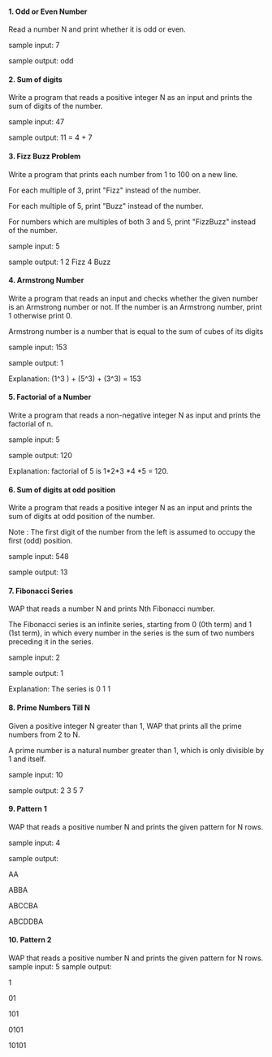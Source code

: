 #### 1. Odd or Even Number

Read a number N and print whether it is odd or even.

sample input: 7

sample output: odd

#### 2. Sum of digits

Write a program that reads a positive integer N as an input and prints the sum of digits of the number.

sample input: 47

sample output: 11 = 4 + 7

#### 3. Fizz Buzz Problem

Write a program that prints each number from 1 to 100 on a new line.

For each multiple of 3, print "Fizz" instead of the number.

For each multiple of 5, print "Buzz" instead of the number.

For numbers which are multiples of both 3 and 5, print "FizzBuzz" instead of the number.

sample input: 5

sample output: 1 2 Fizz 4 Buzz

#### 4. Armstrong Number

Write a program that reads an input and checks whether the given number is an Armstrong number or not. If the number is an Armstrong number, print 1 otherwise print 0.

Armstrong number is a number that is equal to the sum of cubes of its digits

sample input: 153

sample output: 1

Explanation: (1^3 ) + (5^3) + (3^3) = 153

#### 5. Factorial of a Number

Write a program that reads a non-negative integer N as input and prints the factorial of n.

sample input: 5

sample output: 120

Explanation: factorial of 5 is 1\*2\*3 \*4 \*5 = 120.

#### 6. Sum of digits at odd position

Write a program that reads a positive integer N as an input and prints the sum of digits at odd position of the number.

Note : The first digit of the number from the left is assumed to occupy the first (odd) position.

sample input: 548

sample output: 13

#### 7. Fibonacci Series

WAP that reads a number N and prints Nth Fibonacci number.

The Fibonacci series is an infinite series, starting from 0 (0th term) and 1 (1st term), in which every number in the series is the sum of two numbers preceding it in the series.

sample input: 2

sample output: 1

Explanation: The series is 0 1 1

#### 8. Prime Numbers Till N

Given a positive integer N greater than 1, WAP that prints all the prime numbers from 2 to N.

A prime number is a natural number greater than 1, which is only divisible by 1 and itself.

sample input: 10

sample output: 2 3 5 7

#### 9. Pattern 1

WAP that reads a positive number N and prints the given pattern for N rows.

sample input: 4

sample output:

AA

ABBA

ABCCBA

ABCDDBA

#### 10. Pattern 2

WAP that reads a positive number N and prints the given pattern for N rows.
sample input: 5
sample output:

1

01

101

0101

10101
